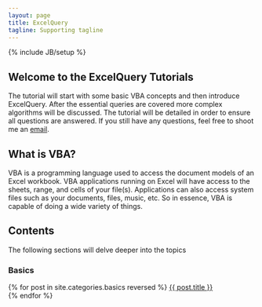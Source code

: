 ```yaml
---
layout: page
title: ExcelQuery
tagline: Supporting tagline
---
```

{% include JB/setup %}

## Welcome to the ExcelQuery Tutorials

The tutorial will start with some basic VBA concepts and then introduce ExcelQuery. After the essential queries are covered more complex algorithms will be discussed. The tutorial will be detailed in order to ensure all questions are answered. If you still have any questions, feel free to shoot me an [email](mailto:bluejamesbond@gmail.com).

## What is VBA?

VBA is a programming language used to access the document models of an Excel workbook. VBA applications running on Excel will have access to the sheets, range, and cells of your file(s). Applications can also access system files such as your documents, files, music, etc. So in essence, VBA is capable of doing a wide variety of things.

## Contents

The following sections will delve deeper into the topics

### Basics

<div class="posts">
  {% for post in site.categories.basics reversed %}
    <a href="{{ BASE_PATH }}{{ post.url }}">{{ post.title }}</a></br>
  {% endfor %}
</div>
